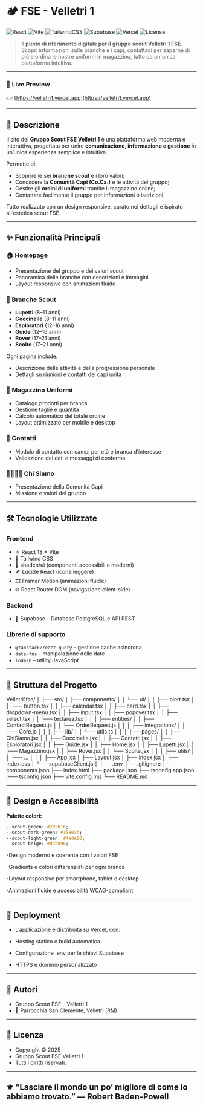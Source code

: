 # 🏕️ FSE - Velletri 1

![React](https://img.shields.io/badge/React-18.0.0-61dafb?style=flat&logo=react&logoColor=white)
![Vite](https://img.shields.io/badge/Vite-5.0-646CFF?style=flat&logo=vite&logoColor=white)
![TailwindCSS](https://img.shields.io/badge/TailwindCSS-3.4-38B2AC?style=flat&logo=tailwindcss&logoColor=white)
![Supabase](https://img.shields.io/badge/Supabase-Backend-3FCF8E?style=flat&logo=supabase&logoColor=white)
![Vercel](https://img.shields.io/badge/Deployed%20on-Vercel-black?style=flat&logo=vercel)
![License](https://img.shields.io/badge/License-All%20Rights%20Reserved-red?style=flat)

> **Il punto di riferimento digitale per il gruppo scout Velletri 1 FSE.**  
> Scopri informazioni sulle branche e i capi, contattaci per saperne di più e ordina le nostre uniformi in magazzino, tutto da un'unica piattaforma intuitiva.

---

### 🔗 **Live Preview**
👉 [https://velletri1.vercel.app](https://velletri1.vercel.app)

---


## 📖 Descrizione

Il sito del **Gruppo Scout FSE Velletri 1** è una piattaforma web moderna e interattiva, progettata per unire **comunicazione, informazione e gestione** in un’unica esperienza semplice e intuitiva.

Permette di:
- Scoprire le sei **branche scout** e i loro valori;
- Conoscere la **Comunità Capi (Co.Ca.)** e le attività del gruppo;
- Gestire gli **ordini di uniformi** tramite il magazzino online;
- Contattare facilmente il gruppo per informazioni o iscrizioni.

Tutto realizzato con un design responsive, curato nei dettagli e ispirato all’estetica scout FSE.

---

## ✨ Funzionalità Principali

### 🏠 Homepage
- Presentazione del gruppo e dei valori scout
- Panoramica delle branche con descrizioni e immagini
- Layout responsive con animazioni fluide

### 👥 Branche Scout
- **Lupetti** (8–11 anni) 
- **Coccinelle** (8–11 anni) 
- **Esploratori** (12–16 anni)  
- **Guide** (12–16 anni)
- **Rover** (17–21 anni)  
- **Scolte** (17–21 anni) 

Ogni pagina include:
- Descrizione delle attività e della progressione personale  
- Dettagli su riunioni e contatti dei capi unità  

### 🛒 Magazzino Uniformi
- Catalogo prodotti per branca  
- Gestione taglie e quantità  
- Calcolo automatico del totale ordine  
- Layout ottimizzato per mobile e desktop  

### 📧 Contatti
- Modulo di contatto con campi per età e branca d’interesse  
- Validazione dei dati e messaggi di conferma  

### 👨‍👩‍👧‍👦 Chi Siamo
- Presentazione della Comunità Capi  
- Missione e valori del gruppo  

---

## 🛠️ Tecnologie Utilizzate

### **Frontend**
- ⚛️ React 18 + Vite  
- 🎨 Tailwind CSS  
- 🧱 shadcn/ui (componenti accessibili e moderni)  
- 🪶 Lucide React (icone leggere)  
- 🎞️ Framer Motion (animazioni fluide)  
- 🌐 React Router DOM (navigazione client-side)

### **Backend**
- 🧩 Supabase – Database PostgreSQL e API REST

### **Librerie di supporto**
- `@tanstack/react-query` – gestione cache asincrona  
- `date-fns` – manipolazione delle date  
- `lodash` – utility JavaScript  

---

## 📁 Struttura del Progetto

Velletri1fse/
│
├── src/
│ ├── components/
│ │ └── ui/
│ │ ├── alert.tsx
│ │ ├── button.tsx
│ │ ├── calendar.tsx
│ │ ├── card.tsx
│ │ ├── dropdown-menu.tsx
│ │ ├── input.tsx
│ │ ├── popover.tsx
│ │ ├── select.tsx
│ │ └── textarea.tsx
│ │
│ ├── entities/
│ │ ├── ContactRequest.js
│ │ └── OrderRequest.js
│ │
│ ├── integrations/
│ │ └── Core.js
│ │
│ ├── lib/
│ │ └── utils.ts
│ │
│ ├── pages/
│ │ ├── ChiSiamo.jsx
│ │ ├── Coccinelle.jsx
│ │ ├── Contatti.jsx
│ │ ├── Esploratori.jsx
│ │ ├── Guide.jsx
│ │ ├── Home.jsx
│ │ ├── Lupetti.jsx
│ │ ├── Magazzino.jsx
│ │ ├── Rover.jsx
│ │ └── Scolte.jsx
│ │
│ ├── utils/
│ │ └── ...
│ │
│ ├── App.jsx
│ ├── Layout.jsx
│ ├── index.jsx
│ ├── index.css
│ └── supabaseClient.js
│
├── .env
├── .gitignore
├── components.json
├── index.html
├── package.json
├── tsconfig.app.json
├── tsconfig.json
├── vite.config.mjs
└── README.md


---

## 🎨 Design e Accessibilità

**Palette colori:**
```css
--scout-green: #2d5016;
--scout-dark-green: #15803d;
--scout-light-green: #4ade80;
--scout-beige: #d4b896;
```


-Design moderno e coerente con i valori FSE

-Gradients e colori differenziati per ogni branca

-Layout responsive per smartphone, tablet e desktop

-Animazioni fluide e accessibilità WCAG-compliant

---

## 🚀 Deployment

- L’applicazione è distribuita su Vercel, con:

- Hosting statico e build automatica

- Configurazione .env per le chiavi Supabase

- HTTPS e dominio personalizzato

---

## 👥 Autori

- Gruppo Scout FSE – Velletri 1
- 📍 Parrocchia San Clemente, Velletri (RM)

---

## 📄 Licenza

- Copyright © 2025
- Gruppo Scout FSE Velletri 1
- Tutti i diritti riservati.

---

## ⚜️ “Lasciare il mondo un po’ migliore di come lo abbiamo trovato.” — Robert Baden-Powell
